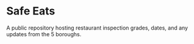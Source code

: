 # Safe Eats
A public repository hosting restaurant inspection grades, dates, and any updates from the 5 boroughs. 
